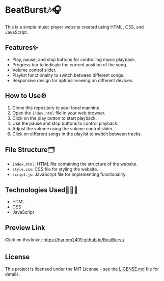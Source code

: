 # BeatBurst🎶🎧


This is a simple music player website created using HTML, CSS, and JavaScript.

## Features✨

- Play, pause, and stop buttons for controlling music playback.
- Progress bar to indicate the current position of the song.
- Volume control slider.
- Playlist functionality to switch between different songs.
- Responsive design for optimal viewing on different devices.

## How to Use⚙️

1. Clone this repository to your local machine.
2. Open the `index.html` file in your web browser.
3. Click on the play button to start playback.
4. Use the pause and stop buttons to control playback.
5. Adjust the volume using the volume control slider.
6. Click on different songs in the playlist to switch between tracks.

## File Structure🗂️

- `index.html`: HTML file containing the structure of the website.
- `style.css`: CSS file for styling the website.
- `script.js`: JavaScript file for implementing functionality.

## Technologies Used🧑🏿‍💻

- HTML
- CSS
- JavaScript

## Preview Link

Click on this link👉https://hariom2409.github.io/BeatBurst/


## License

This project is licensed under the MIT License - see the [LICENSE.md](LICENSE.md) file for details.
